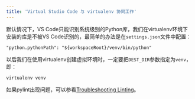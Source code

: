 ```yaml
---
title: 'Virtual Studio Code 与 virtualenv 协同工作'
---
```


默认情况下，VS Code只能识别系统级别的Python库，我们在virtualenv环境下安装的库是不被VS Code识别的，最简单的办法是在`settings.json`文件中配置：

    "python.pythonPath": "${workspaceRoot}/venv/bin/python"

以后我们在使用virtualenv创建虚拟环境时，一定要把`DEST_DIR`参数指定为`venv`，即：

    virtualenv venv

如果pylint出现问题，可以参看[Troubleshooting Linting]。

[Troubleshooting Linting]:https://github.com/DonJayamanne/pythonVSCode/wiki/Troubleshooting-Linting
